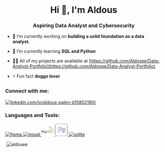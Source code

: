 
<img align="center" alt="" width="700" src="https://c.tenor.com/kqlEI-zeRL4AAAAC/tenor.gif">

<h1 align="center">Hi 👋, I'm Aldous</h1>
<h3 align="center">Aspiring Data Analyst and Cybersecurity</h3>


- 🔭 I’m currently working on **building a solid foundation as a data analyst.**

- 🌱 I’m currently learning **SQL and Python**

- 👨‍💻 All of my projects are available at [https://github.com/Aldosee/Data-Analyst-Portfolio](https://github.com/Aldosee/Data-Analyst-Portfolio)

- ⚡ Fun fact **doggo lover**

<h3 align="left">Connect with me:</h3>
<p align="left">
<a href="https://linkedin.com/in/linkedin.com/in/aldous-palen-b15802190/" target="blank"><img align="center" src="https://raw.githubusercontent.com/rahuldkjain/github-profile-readme-generator/master/src/images/icons/Social/linked-in-alt.svg" alt="linkedin.com/in/aldous-palen-b15802190/" height="30" width="40" /></a>
</p>

<h3 align="left">Languages and Tools:</h3>
<p align="left"> <a href="https://www.figma.com/" target="_blank" rel="noreferrer"> <img src="https://www.vectorlogo.zone/logos/figma/figma-icon.svg" alt="figma" width="40" height="40"/> </a> <a href="https://www.microsoft.com/en-us/sql-server" target="_blank" rel="noreferrer"> <img src="https://www.svgrepo.com/show/303229/microsoft-sql-server-logo.svg" alt="mssql" width="40" height="40"/> </a> <a href="https://www.mysql.com/" target="_blank" rel="noreferrer"> <img src="https://raw.githubusercontent.com/devicons/devicon/master/icons/mysql/mysql-original-wordmark.svg" alt="mysql" width="40" height="40"/> </a> <a href="https://www.photoshop.com/en" target="_blank" rel="noreferrer"> <img src="https://raw.githubusercontent.com/devicons/devicon/master/icons/photoshop/photoshop-line.svg" alt="photoshop" width="40" height="40"/> </a> <a href="https://www.sqlite.org/" target="_blank" rel="noreferrer"> <img src="https://www.vectorlogo.zone/logos/sqlite/sqlite-icon.svg" alt="sqlite" width="40" height="40"/> </a> </p>

<p>&nbsp;<img align="center" src="https://github-readme-stats.vercel.app/api?username=aldosee&show_icons=true&locale=en" alt="aldosee" /></p>

